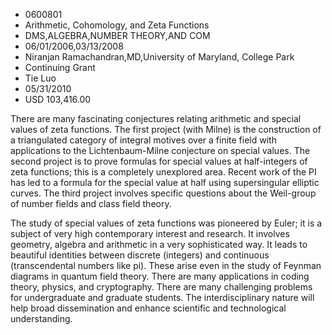 
* 0600801
* Arithmetic, Cohomology, and Zeta Functions
* DMS,ALGEBRA,NUMBER THEORY,AND COM
* 06/01/2006,03/13/2008
* Niranjan Ramachandran,MD,University of Maryland, College Park
* Continuing Grant
* Tie Luo
* 05/31/2010
* USD 103,416.00

There are many fascinating conjectures relating arithmetic and special values of
zeta functions. The first project (with Milne) is the construction of a
triangulated category of integral motives over a finite field with applications
to the Lichtenbaum-Milne conjecture on special values. The second project is to
prove formulas for special values at half-integers of zeta functions; this is a
completely unexplored area. Recent work of the PI has led to a formula for the
special value at half using supersingular elliptic curves. The third project
involves specific questions about the Weil-group of number fields and class
field theory.

The study of special values of zeta functions was pioneered by Euler; it is a
subject of very high contemporary interest and research. It involves geometry,
algebra and arithmetic in a very sophisticated way. It leads to beautiful
identities between discrete (integers) and continuous (transcendental numbers
like pi). These arise even in the study of Feynman diagrams in quantum field
theory. There are many applications in coding theory, physics, and cryptography.
There are many challenging problems for undergraduate and graduate students. The
interdisciplinary nature will help broad dissemination and enhance scientific
and technological understanding.
